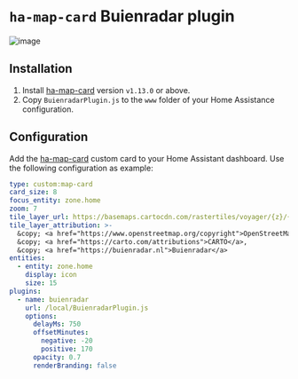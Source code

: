 # `ha-map-card` Buienradar plugin
![image](https://github.com/user-attachments/assets/ac28568c-40f8-4254-9181-667680219644)


## Installation
1. Install [ha-map-card](https://github.com/nathan-gs/ha-map-card) version `v1.13.0` or above.
1. Copy `BuienradarPlugin.js` to the `www` folder of your Home Assistance configuration.

## Configuration
Add the [ha-map-card](https://github.com/nathan-gs/ha-map-card) custom card to your Home Assistant dashboard.
Use the following configuration as example:
```yaml
type: custom:map-card
card_size: 8
focus_entity: zone.home
zoom: 7
tile_layer_url: https://basemaps.cartocdn.com/rastertiles/voyager/{z}/{x}/{y}.png
tile_layer_attribution: >-
  &copy; <a href="https://www.openstreetmap.org/copyright">OpenStreetMap</a>,
  &copy; <a href="https://carto.com/attributions">CARTO</a>,
  &copy; <a href="https://buienradar.nl">Buienradar</a>
entities:
  - entity: zone.home
    display: icon
    size: 15
plugins:
  - name: buienradar
    url: /local/BuienradarPlugin.js
    options:
      delayMs: 750
      offsetMinutes:
        negative: -20
        positive: 170
      opacity: 0.7
      renderBranding: false
```

